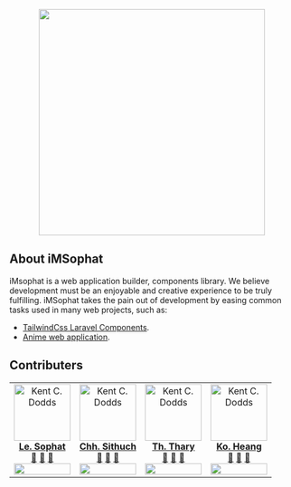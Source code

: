 <p align="center">
    <a href="#" target="_blank">
        <img src="https://avatars.githubusercontent.com/u/110803437?s=200&v=4" width="400"/>
    </a>
</p>

## About iMSophat

iMsophat is a web application builder, components library. We believe development must be an enjoyable and creative experience to be truly fulfilling. iMSophat takes the pain out of development by easing common tasks used in many web projects, such as:

- [TailwindCss Laravel Components](https://packagist.org/packages/sophat/elements).
- [Anime web application](https://github.com/iMSophat/anime).


## Contributers

<!-- -   [`Phat`](https://github.com/pphatDev) : Founder and Full Stack Developer
-   [`Chhem Sithuch`](https://github.com/cthuch) : Backend and Backend Developer
-   [`Thy Thary`](https://github.com/ThyThary) : Front End Developer
-   [`Kol Heang`](https://github.com/KolHeang) : Backend and Front End Developer -->




<table align="center">
    <tbody>
        <tr>
            <td align="center">
                <a href="https://leatsophat.me">
                    <img src="https://avatars.githubusercontent.com/u/65520537?v=4" width="100px;" alt="Kent C. Dodds"/>
                    <br />
                    <sub>
                        <a href="https://github.com/pphatDev"> 
                            <b>Le. Sophat</b>
                        </a>
                    </sub>
                </a>
                <br />
                <a href="https://github.com/iMSophat/anime/discussions" title="Answering Questions">💬</a> 
                <a href="https://github.com/iMSophat/anime/commits?author=pphatDev" title="Documentation">📖</a> 
                <a href="https://github.com/iMSophat/anime/pulls?q=is%3Apr+reviewed-by%3pphatDev" title="Reviewed Pull Requests">👀</a> 
                <br />
                <img src="https://github-readme-stats.vercel.app/api?username=pphatDev&show_icons=true" width="100%">
            </td>
            <td align="center">
                <a href="#">
                    <img src="https://avatars.githubusercontent.com/u/128199454?v=4" width="100px;" alt="Kent C. Dodds"/>
                    <br />
                    <sub>
                        <a href="https://github.com/cthuch"> 
                            <b>Chh. Sithuch</b>
                        </a>
                    </sub>
                </a>
                <br />
                <a href="https://github.com/iMSophat/anime/discussions" title="Answering Questions">💬</a> 
                <a href="https://github.com/iMSophat/anime/commits?author=cthuch" title="Documentation">📖</a> 
                <a href="https://github.com/iMSophat/anime/pulls?q=is%3Apr+reviewed-by%cthuch" title="Reviewed Pull Requests">👀</a> 
                <br />
                <img src="https://github-readme-stats.vercel.app/api?username=cthuch&show_icons=true" width="100%">
            </td>
            <td align="center">
                <a href="#">
                    <img src="https://avatars.githubusercontent.com/u/88573482?v=4" width="100px;" alt="Kent C. Dodds"/>
                    <br />
                    <sub>
                        <a href="https://github.com/ThyThary"> 
                            <b>Th. Thary</b>
                        </a>
                    </sub>
                </a>
                <br />
                <a href="https://github.com/iMSophat/anime/discussions" title="Answering Questions">💬</a> 
                <a href="https://github.com/iMSophat/anime/commits?author=ThyThary" title="Documentation">📖</a> 
                <a href="https://github.com/iMSophat/anime/pulls?q=is%3Apr+reviewed-by%ThyThary" title="Reviewed Pull Requests">👀</a> 
                <br />
                <img src="https://github-readme-stats.vercel.app/api?username=ThyThary&show_icons=true" width="100%">
            </td>
            <td align="center">
                <a href="#">
                    <img src="https://avatars.githubusercontent.com/u/114801328?v=4" width="100px;" alt="Kent C. Dodds"/>
                    <br />
                    <sub>
                        <a href="https://github.com/KolHeang"> 
                            <b>Ko. Heang</b>
                        </a>
                    </sub>
                </a>
                <br />
                <a href="https://github.com/iMSophat/anime/discussions" title="Answering Questions">💬</a> 
                <a href="https://github.com/iMSophat/anime/commits?author=KolHeang" title="Documentation">📖</a> 
                <a href="https://github.com/iMSophat/anime/pulls?q=is%3Apr+reviewed-by%KolHeang" title="Reviewed Pull Requests">👀</a> 
                <br />
                <img src="https://github-readme-stats.vercel.app/api?username=KolHeang&show_icons=true" width="100%">
            </td>
        </tr>
    </tbody>
</table>
